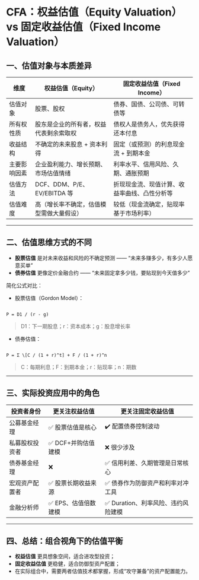 # CFA：权益估值（Equity Valuation） vs 固定收益估值（Fixed Income Valuation）

## 一、估值对象与本质差异

| 维度             | 权益估值（Equity）                                 | 固定收益估值（Fixed Income）                        |
|------------------|-----------------------------------------------------|-----------------------------------------------------|
| 估值对象         | 股票、股权                                          | 债券、国债、公司债、可转债等                      |
| 所有权性质       | 股东是企业的所有者，权益代表剩余索取权              | 债权人是债务人，优先获得还本付息                   |
| 收益结构         | 不确定的未来股息 + 资本利得                          | 固定（或预测）的利息现金流 + 到期本金              |
| 主要影响因素     | 企业盈利能力、增长预期、市场估值情绪                 | 利率水平、信用风险、久期、通胀预期                 |
| 估值方法         | DCF、DDM、P/E、EV/EBITDA 等                          | 折现现金流、现值计算、收益率曲线、凸性分析等       |
| 估值难度         | 高（增长率不确定，估值模型需做大量假设）             | 较低（现金流确定，贴现率基于市场利率）             |

---

## 二、估值思维方式的不同

- **股票估值** 是对未来收益和风险的不确定预测 —— “未来多赚多少，有多少人愿意买单”
- **债券估值** 更像定价金融合约 —— “未来固定拿多少钱，要贴现到今天值多少”

简化公式对比：

- 股票估值（Gordon Model）：
```

P = D1 / (r - g)

```
> D1：下一期股息；r：资本成本；g：股息增长率

- 债券估值：
```

P = Σ \[C / (1 + r)^t] + F / (1 + r)^n

```
> C：每期利息；F：到期本金；r：贴现率；n：期数

---

## 三、实际投资应用中的角色

| 投资者身份         | 更关注权益估值                         | 更关注固定收益估值                   |
|--------------------|----------------------------------------|--------------------------------------|
| 公募基金经理       | ✅ 股票估值是核心                      | ✔️ 配置债券控制波动                  |
| 私募股权投资者     | ✅ DCF+并购估值建模                    | ❌ 很少涉及                          |
| 债券基金经理       | ❌                                     | ✅ 信用利差、久期管理是日常核心       |
| 宏观资产配置者     | ✅ 股票长期收益来源                    | ✅ 债券作为防御资产和利率对冲工具     |
| 金融分析师         | ✅ EPS、估值倍数建模                   | ✅ Duration、利率风险、违约风险建模  |

---

## 四、总结：组合视角下的估值平衡

- **权益估值** 更具想象空间，适合进攻型投资；
- **固定收益估值** 更稳健，适合防御型资产配置；
- 在实际组合中，需要两者估值技术都掌握，形成“攻守兼备”的资产配置能力。